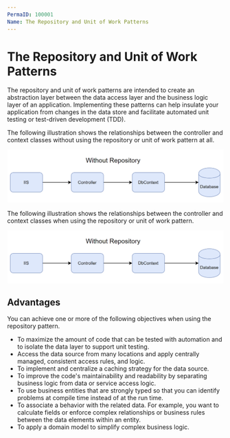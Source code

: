 ```yaml
---
PermaID: 100001
Name: The Repository and Unit of Work Patterns
---
```


# The Repository and Unit of Work Patterns

The repository and unit of work patterns are intended to create an abstraction layer between the data access layer and the business logic layer of an application. Implementing these patterns can help insulate your application from changes in the data store and facilitate automated unit testing or test-driven development (TDD).

The following illustration shows the relationships between the controller and context classes without using the repository or unit of work pattern at all.

<img src="images/repository-and-unit-of-work-patterns-1.png">

The following illustration shows the relationships between the controller and context classes when using the repository or unit of work pattern.

<img src="images/repository-and-unit-of-work-patterns-1.png">

## Advantages

You can achieve one or more of the following objectives when using the repository pattern.

 - To maximize the amount of code that can be tested with automation and to isolate the data layer to support unit testing.
 - Access the data source from many locations and apply centrally managed, consistent access rules, and logic.
 - To implement and centralize a caching strategy for the data source.
 - To improve the code's maintainability and readability by separating business logic from data or service access logic.
 - To use business entities that are strongly typed so that you can identify problems at compile time instead of at the run time.
 - To associate a behavior with the related data. For example, you want to calculate fields or enforce complex relationships or business rules between the data elements within an entity.
 - To apply a domain model to simplify complex business logic.

